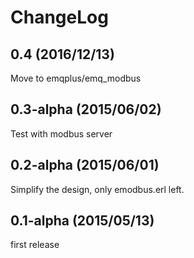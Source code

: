 
ChangeLog
=========

0.4 (2016/12/13)
------------------------

Move to emqplus/emq_modbus

0.3-alpha (2015/06/02)
------------------------

Test with modbus server

0.2-alpha (2015/06/01)
------------------------

Simplify the design, only emodbus.erl left.


0.1-alpha (2015/05/13)
------------------------

first release


